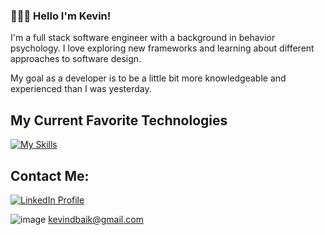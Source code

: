 ### 🙋🏻‍♂️ Hello I'm Kevin!
I'm a full stack software engineer with a background in behavior psychology. I love exploring new frameworks and learning about different approaches to software design. 

My goal as a developer is to be a little bit more knowledgeable and experienced than I was yesterday.

## My Current Favorite Technologies
[![My Skills](https://skillicons.dev/icons?i=ts,react,java,py,nodejs,postgres)](https://skillicons.dev)


## Contact Me: 
<a href="https://www.linkedin.com/in/kevin-baik-311438193/" target="_blank">
<img src="https://img.shields.io/badge/LinkedIn-0077B5?style=for-the-badge&logo=linkedin&logoColor=white" alt="LinkedIn Profile">
</a> 

![image](https://img.shields.io/badge/Gmail-D14836?style=for-the-badge&logo=gmail&logoColor=white)  kevindbaik@gmail.com
